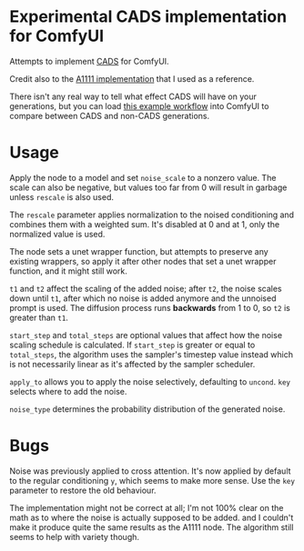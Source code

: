 # Experimental CADS implementation for ComfyUI

Attempts to implement [CADS](https://arxiv.org/abs/2310.17347) for ComfyUI.

Credit also to the [A1111 implementation](https://github.com/v0xie/sd-webui-cads/tree/main) that I used as a reference.

There isn't any real way to tell what effect CADS will have on your generations, but you can load [this example workflow](example_workflows/CADScompare.json?raw=1) into ComfyUI to compare between CADS and non-CADS generations.

# Usage

Apply the node to a model and set `noise_scale` to a nonzero value. The scale can also be negative, but values too far from 0 will result in garbage unless `rescale` is also used.

The `rescale` parameter applies normalization to the noised conditioning and combines them with a weighted sum. It's disabled at 0 and at 1, only the normalized value is used.

The node sets a unet wrapper function, but attempts to preserve any existing wrappers, so apply it after other nodes that set a unet wrapper function, and it might still work.

`t1` and `t2` affect the scaling of the added noise; after `t2`, the noise scales down until `t1`, after which no noise is added anymore and the unnoised prompt is used. The diffusion process runs **backwards** from 1 to 0, so `t2` is greater than `t1`.

`start_step` and `total_steps` are optional values that affect how the noise scaling schedule is calculated. If `start_step` is greater or equal to `total_steps`, the algorithm uses the sampler's timestep value instead which is not necessarily linear as it's affected by the sampler scheduler.


`apply_to` allows you to apply the noise selectively, defaulting to `uncond`. `key` selects where to add the noise.

`noise_type` determines the probability distribution of the generated noise.

# Bugs

Noise was previously applied to cross attention. It's now applied by default to the regular conditioning `y`, which seems to make more sense. Use the `key` parameter to restore the old behaviour.

The implementation might not be correct at all; I'm not 100% clear on the math as to where the noise is actually supposed to be added.
and I couldn't make it produce quite the same results as the A1111 node. The algorithm still seems to help with variety though.
